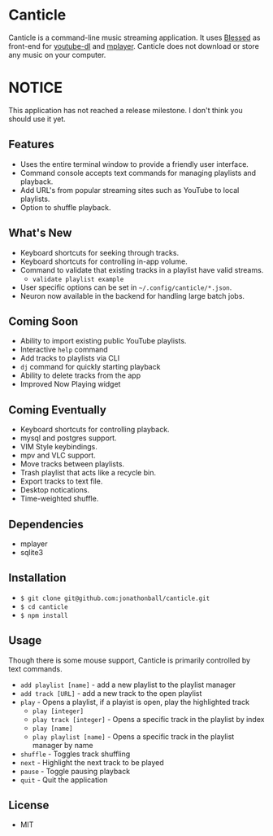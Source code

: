 # Canticle
Canticle is a command-line music streaming application.  It uses [Blessed](http://blessedjs.org/) as front-end for [youtube-dl](https://rg3.github.io/youtube-dl/) and [mplayer](http://www.mplayerhq.hu/design7/news.html).  Canticle does not download or store any music on your computer.

# NOTICE
This application has not reached a release milestone.  I don't think you should use it yet.

## Features
* Uses the entire terminal window to provide a friendly user interface.
* Command console accepts text commands for managing playlists and playback.
* Add URL's from popular streaming sites such as YouTube to local playlists.
* Option to shuffle playback.

## What's New
* Keyboard shortcuts for seeking through tracks.
* Keyboard shortcuts for controlling in-app volume.
* Command to validate that existing tracks in a playlist have valid streams.
  * `validate playlist example`
* User specific options can be set in `~/.config/canticle/*.json`.
* Neuron now available in the backend for handling large batch jobs.

## Coming Soon
* Ability to import existing public YouTube playlists.
* Interactive `help` command
* Add tracks to playlists via CLI
* `dj` command for quickly starting playback
* Ability to delete tracks from the app
* Improved Now Playing widget

## Coming Eventually
* Keyboard shortcuts for controlling playback.
* mysql and postgres support.
* VIM Style keybindings.
* mpv and VLC support.
* Move tracks between playlists.
* Trash playlist that acts like a recycle bin.
* Export tracks to text file.
* Desktop notications.
* Time-weighted shuffle.

## Dependencies
* mplayer
* sqlite3

## Installation
* `$ git clone git@github.com:jonathonball/canticle.git`
* `$ cd canticle`
* `$ npm install`

## Usage
Though there is some mouse support, Canticle is primarily controlled by text commands.

* `add playlist [name]` - add a new playlist to the playlist manager
* `add track [URL]` - add a new track to the open playlist
* `play` - Opens a playlist, if a playist is open, play the highlighted track
  * `play [integer]`
  * `play track [integer]` - Opens a specific track in the playlist by index
  * `play [name]`
  * `play playlist [name]` - Opens a specific track in the playlist manager by name
* `shuffle` - Toggles track shuffling
* `next` - Highlight the next track to be played
* `pause` - Toggle pausing playback
* `quit` - Quit the application

## License
* MIT

